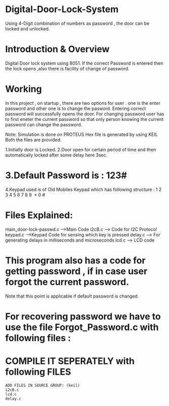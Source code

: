 # Digital-Door-Lock-System
Using 4-Digit combination of numbers as password , the door can be locked and unlocked.


# Introduction & Overview
Digital Door lock system using 8051. If the correct Password is entered then the lock opens ,also there is facility of change of password.

# Working
In this project , on startup , there are two options for user .
one is the enter password and other one is to change the pasword.
Entering correct password will successfully opens the door.
For changing password user has to first eneter the current password so that only person knowing the current password can change the password.


Note: Simulation is done on PROTEUS
      Hex file is generated by using KEIL
      Both the files are provided.
      
1.Initially door is Locked.
2.Door open for certain period of time and then automatically locked after some delay here 3sec.
# 3.Default Password is : 123#
4.Keypad used is of Old Mobiles Keypad which has following structure :
  1  2  3
  4  5  6
  7  8  9
  *  0  #
  
# Files Explained:
main_door-lock-passwd.c -->Main Code
i2cB.c --> Code for I2C Protocol
keypad.c -->Keypad Code for sensing which key is pressed
delay.c --> For generating delays in milliseconds and microseconds
lcd.c --> LCD code  

  
  
#  This program also has a code for getting password , if in case user forgot the current password.
  Note that this point is applicable if default password is changed.
#  For recovering password we have to use the file Forgot_Password.c with following files :
# COMPILE IT SEPERATELY with following FILES
    ADD FILES IN SOURCE GROUP: (keil)
    i2cB.c
    lcd.c
    delay.c
    


